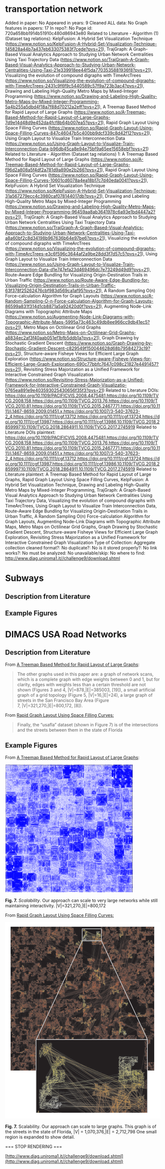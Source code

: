 # transportation network

Added in paper: No
Appeared in years: 9
Cleaned ALL data: No
Graph features in papers: 17
In repo?: No
Page id: 720a658bb1914b51910c480d86943e80
Related to Literature - Algorithm (1) (Dataset tag relations): KelpFusion: A Hybrid Set Visualization Technique (https://www.notion.so/KelpFusion-A-Hybrid-Set-Visualization-Technique-145828a44b7a437eb633075383f7cede?pvs=21), TrajGraph: A Graph-Based Visual Analytics Approach to Studying Urban Network Centralities Using Taxi Trajectory Data (https://www.notion.so/TrajGraph-A-Graph-Based-Visual-Analytics-Approach-to-Studying-Urban-Network-Centralities-Using-Taxi-21e339918ee44f5da7703535881936f8?pvs=21), Visualizing the evolution of compound digraphs with TimeArcTrees (https://www.notion.so/Visualizing-the-evolution-of-compound-digraphs-with-TimeArcTrees-2431c9f6f9c5440589c57f9a723b3ac4?pvs=21), Drawing and Labeling High-Quality Metro Maps by Mixed-Integer Programming (https://www.notion.so/Drawing-and-Labeling-High-Quality-Metro-Maps-by-Mixed-Integer-Programming-5a4b255a5dbd4f18a7f88d70212a2eff?pvs=21), A Treemap Based Method for Rapid Layout of Large Graphs (https://www.notion.so/A-Treemap-Based-Method-for-Rapid-Layout-of-Large-Graphs-7d9e14d48d9e452da4fcf8b64b007ea5?pvs=21), Rapid Graph Layout Using Space Filling Curves (https://www.notion.so/Rapid-Graph-Layout-Using-Space-Filling-Curves-847c46047b5c400bb9dcf339c8d42f12?pvs=21), Using Graph Layout to Visualize Train Interconnection Data (https://www.notion.so/Using-Graph-Layout-to-Visualize-Train-Interconnection-Data-b96db45ca8e94e75bf9a65ee15658ebf?pvs=21)
Related to Literature - Algorithm (Dataset tag relations) 1: A Treemap Based Method for Rapid Layout of Large Graphs (https://www.notion.so/A-Treemap-Based-Method-for-Rapid-Layout-of-Large-Graphs-f96d2a808a5f4df2a781d9a890e2b266?pvs=21), Rapid Graph Layout Using Space Filling Curves (https://www.notion.so/Rapid-Graph-Layout-Using-Space-Filling-Curves-10601cd6078a4ea18b17c7d40eda0041?pvs=21), KelpFusion: A Hybrid Set Visualization Technique (https://www.notion.so/KelpFusion-A-Hybrid-Set-Visualization-Technique-31a567279ecc4c3980caf078144017db?pvs=21), Drawing and Labeling High-Quality Metro Maps by Mixed-Integer Programming (https://www.notion.so/Drawing-and-Labeling-High-Quality-Metro-Maps-by-Mixed-Integer-Programming-96459aa8ab3641978c6a93e1bd4447a2?pvs=21), TrajGraph: A Graph-Based Visual Analytics Approach to Studying Urban Network Centralities Using Taxi Trajectory Data (https://www.notion.so/TrajGraph-A-Graph-Based-Visual-Analytics-Approach-to-Studying-Urban-Network-Centralities-Using-Taxi-a8a60bf2c8d34198b967636b64e97be6?pvs=21), Visualizing the evolution of compound digraphs with TimeArcTrees (https://www.notion.so/Visualizing-the-evolution-of-compound-digraphs-with-TimeArcTrees-e3c6f596c3644af2a9be28dd3f7d57c5?pvs=21), Using Graph Layout to Visualize Train Interconnection Data (https://www.notion.so/Using-Graph-Layout-to-Visualize-Train-Interconnection-Data-d1e747efa23d469496dc7e73249d49d9?pvs=21), Route-Aware Edge Bundling for Visualizing Origin-Destination Trails in Urban Traffic (https://www.notion.so/Route-Aware-Edge-Bundling-for-Visualizing-Origin-Destination-Trails-in-Urban-Traffic-63f378f25262476cbf983d569ca1af95?pvs=21), A Random Sampling O(n) Force-calculation Algorithm for Graph Layouts (https://www.notion.so/A-Random-Sampling-O-n-Force-calculation-Algorithm-for-Graph-Layouts-86599a831f314d1cb8871a5a92420d0f?pvs=21), Augmenting Node-Link Diagrams with Topographic Attribute Maps (https://www.notion.so/Augmenting-Node-Link-Diagrams-with-Topographic-Attribute-Maps-5995a73c463c49db8ee966cc9db41ec5?pvs=21), Metro Maps on Octilinear Grid Graphs (https://www.notion.so/Metro-Maps-on-Octilinear-Grid-Graphs-a8834ec2af3f40aab051ef1bfb5ddb1a?pvs=21), Graph Drawing by Stochastic Gradient Descent (https://www.notion.so/Graph-Drawing-by-Stochastic-Gradient-Descent-c829549f150044628d68b79584273c19?pvs=21), Structure-aware Fisheye Views for Efficient Large Graph Exploration (https://www.notion.so/Structure-aware-Fisheye-Views-for-Efficient-Large-Graph-Exploration-690c77bbfc7647c098c21827e4491457?pvs=21), Revisiting Stress Majorization as a Unified Framework for Interactive Constrained Graph Visualization (https://www.notion.so/Revisiting-Stress-Majorization-as-a-Unified-Framework-for-Interactive-Constrained-Graph-Visualizatio-0765ea891e9e403593025430656f35f3?pvs=21)
Related to Literature DOIs: https://doi.org/10.1109/PACIFICVIS.2008.4475481,https://doi.org/10.1109/TVCG.2008.158,https://doi.org/10.1109/TVCG.2013.76,https://doi.org/10.1109/TVCG.2010.81,https://doi.org/10.1109/TVCG.2015.2467771,https://doi.org/10.1111/j.1467-8659.2009.01451.x,https://doi.org/10.1007/3-540-37623-2_4,https://doi.org/10.1111/cgf.13712,https://doi.org/10.1111/cgf.13724,https://doi.org/10.1111/cgf.13987,https://doi.org/10.1111/cgf.13986,10.1109/TVCG.2018.2859997,10.1109/TVCG.2018.2864911,10.1109/TVCG.2017.2745919
Related to Literature DOIs plaintext: https://doi.org/10.1109/PACIFICVIS.2008.4475481,https://doi.org/10.1109/TVCG.2008.158,https://doi.org/10.1109/TVCG.2013.76,https://doi.org/10.1109/TVCG.2010.81,https://doi.org/10.1109/TVCG.2015.2467771,https://doi.org/10.1111/j.1467-8659.2009.01451.x,https://doi.org/10.1007/3-540-37623-2_4,https://doi.org/10.1111/cgf.13712,https://doi.org/10.1111/cgf.13724,https://doi.org/10.1111/cgf.13987,https://doi.org/10.1111/cgf.13986,10.1109/TVCG.2018.2859997,10.1109/TVCG.2018.2864911,10.1109/TVCG.2017.2745919
Related to Literature plaintext: A Treemap Based Method for Rapid Layout of Large Graphs, Rapid Graph Layout Using Space Filling Curves, KelpFusion: A Hybrid Set Visualization Technique, Drawing and Labeling High-Quality Metro Maps by Mixed-Integer Programming, TrajGraph: A Graph-Based Visual Analytics Approach to Studying Urban Network Centralities Using Taxi Trajectory Data, Visualizing the evolution of compound digraphs with TimeArcTrees, Using Graph Layout to Visualize Train Interconnection Data, Route-Aware Edge Bundling for Visualizing Origin-Destination Trails in Urban Traffic, A Random Sampling O(n) Force-calculation Algorithm for Graph Layouts, Augmenting Node-Link Diagrams with Topographic Attribute Maps, Metro Maps on Octilinear Grid Graphs, Graph Drawing by Stochastic Gradient Descent, Structure-aware Fisheye Views for Efficient Large Graph Exploration, Revisiting Stress Majorization as a Unified Framework for Interactive Constrained Graph Visualization
Type of Collection: Aggregate collection
cleaned format?: No
duplicate?: No
is it stored properly?: No
link works?: No
must be analyzed: No
unavailable/skip: No
where to find: http://www.diag.uniroma1.it//challenge9/download.shtml

# Subways

## Description from Literature

## Example Figures

# DIMACS USA Road Networks

## Description from Literature

From [A Treemap Based Method for Rapid Layout of Large Graphs](https://ieeexplore.ieee.org/document/4475481):

> The other graphs used in this paper are: a graph of network scans, which is a complete graph with edge weights between 0 and 1, but for clarity, edges with weights less than a certain threshold are not shown (Figures 3 and 4, |V|=878,|E|=385003, [19]), a small artificial graph of a grid topology (Figure 5, |V|=16,|E|=24), a large graph of streets in the San Francisco Bay Area (Figure 7, |V|=321,270,|E|=800,172, [8]).
> 

From [Rapid Graph Layout Using Space Filling Curves:](https://ieeexplore.ieee.org/document/4658143)

> Finally, the “usafla” dataset (shown in Figure 7) is of the intersections and the streets between them in the state of Florida
> 

## Example Figures

From [A Treemap Based Method for Rapid Layout of Large Graphs](https://ieeexplore.ieee.org/document/4475481):

![Untitled](transportation%20network%20720a658bb1914b51910c480d86943e80/Untitled.png)

**Fig. 7.** *Scalability*. Our approach can scale to very large networks while still maintaining interactivity. |V|=321,270,|E|=800,172

From [Rapid Graph Layout Using Space Filling Curves:](https://ieeexplore.ieee.org/document/4658143)

![Untitled](transportation%20network%20720a658bb1914b51910c480d86943e80/Untitled%201.png)

**Fig. 7.** Scalability. Our approach can scale to large graphs. This graph
is of the streets in the state of Florida, |V| = 1,070,376,|E| = 2,712,798
One small region is expanded to show detail.

=== STOP RENDERING ===

[http://www.diag.uniroma1.it//challenge9/download.shtml](http://www.diag.uniroma1.it//challenge9/download.shtml)